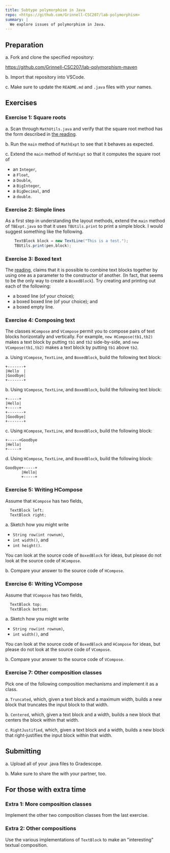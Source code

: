 ```yaml
---
title: Subtype polymorphism in Java
repo: <https://github.com/Grinnell-CSC207/lab-polymorphism>
summary: |
  We explore issues of polymorphism in Java.
---
```

Preparation
-----------

a. Fork and clone the specified repository:

<https://github.com/Grinnell-CSC207/lab-polymorphism-maven>

b. Import that repository into VSCode.

c. Make sure to update the `README.md` and `.java` files with your names.

Exercises
---------

### Exercise 1: Square roots

a. Scan through `MathUtils.java` and verify that the square root method has the form described in [the reading](../readings/subtype-polymorphism).

b. Run the `main` method of `MathExpt` to see that it behaves as expected.

c. Extend the `main` method of `MathExpt` so that it computes the square root of

* an `Integer`, 
* a `Float`, 
* a `Double`, 
* a `BigInteger`, 
* a `BigDecimal`, and
* a `double`.

### Exercise 2: Simple lines

As a first step in understanding the layout methods, extend the `main` method of `TBExpt.java` so that it uses `TBUtils.print` to print a simple block.   I would suggest something like the following.

```java
    TextBlock block = new TextLine("This is a test.");
    TBUtils.print(pen,block);
```

### Exercise 3: Boxed text

The [reading](../readings/subtype-polymorphism), claims that it is possible to combine text blocks together by using one as a parameter to the constructor of another.  (In fact, that seems to be the only way to create a `BoxedBlock`).  Try creating and printing out each of the following:

* a boxed line (of your choice);
* a boxed boxed line (of your choice); and
* a boxed empty line.

### Exercise 4: Composing text

The classes `HCompose` and `VCompose` permit you to compose pairs of text blocks horizontally and vertically.  For example, `new HCompose(tb1,tb2)` makes a text block by putting `tb1` and `tb2` side-by-side, and `new VCompose(tb1,tb2)` makes a text block by putting `tb1` above `tb2`.

a. Using `VCompose`, `TextLine`, and `BoxedBlock`, build the following text block:

```text
+-------+
|Hello  |
|Goodbye|
+-------+
```

b. Using `VCompose`, `TextLine`, and `BoxedBlock`, build the following text block:

```text
+-----+
|Hello|
+-----+
+-------+
|Goodbye|
+-------+
```

c. Using `HCompose`, `TextLine`, and `BoxedBlock`, build the following block:

```text
+-----+Goodbye
|Hello|
+-----+
```

d. Using `HCompose`, `TextLine`, and `BoxedBlock`, build the following block:

```text
Goodbye+-----+
       |Hello|
       +-----+
```

### Exercise 5: Writing HCompose

Assume that `HCompose` has two fields, 

```java
  TextBlock left;
  TextBlock right;
```

a. Sketch how you might write 

* `String row(int rownum)`,
* `int width()`, and
* `int height()`.

You can look at the source code of `BoxedBlock` for ideas, but please do not look at the source code of `HCompose`.

b. Compare your answer to the source code of `HCompose`.

### Exercise 6: Writing VCompose

Assume that `VCompose` has two fields, 

```java
  TextBlock top;
  TextBlock bottom;
```

a. Sketch how you might write 

* `String row(int rownum)`,
* `int width()`, and

You can look at the source code of `BoxedBlock` and `HCompose` for ideas, but please do not look at the source code of `VCompose`.

b. Compare your answer to the source code of `VCompose`.

### Exercise 7: Other composition classes

Pick one of the following composition mechanisms and implement it as a class.

a. `Truncated`, which, given a text block and a maximum width, builds a new block that truncates the input block to that width.

b. `Centered`, which, given a text block and a width, builds a new block that centers the block within that width.

c. `RightJustified`, which, given a text block and a width, builds a new block that right-justifies the input block within that width.

Submitting
----------

a. Upload all of your .java files to Gradescope.

b. Make sure to share the with your partner, too.

For those with extra time
-------------------------

### Extra 1: More composition classes

Implement the other two composition classes from the last exercise.

### Extra 2: Other compositions

Use the various implementations of `TextBlock` to make an "interesting" textual composition.  

